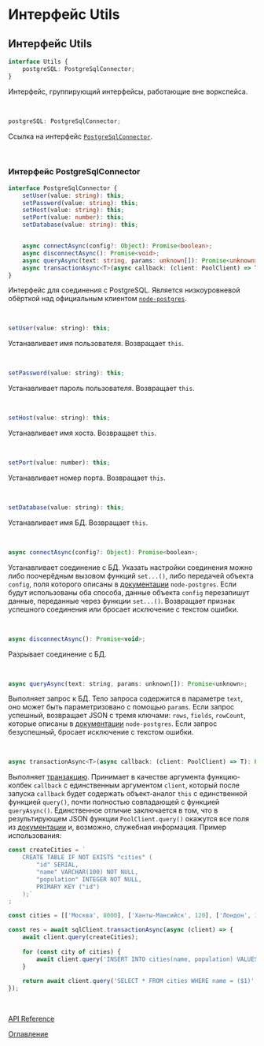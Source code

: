 # Интерфейс Utils

## Интерфейс Utils<a name="utils"></a>
```ts
interface Utils {
	postgreSQL: PostgreSqlConnector;
}
```
Интерфейс, группирующий интерфейсы, работающие вне воркспейса.

&nbsp;

```js
postgreSQL: PostgreSqlConnector;
```
Ссылка на интерфейс [`PostgreSqlConnector`](#postgre-sql-connector).

&nbsp;

### Интерфейс PostgreSqlConnector<a name="postgre-sql-connector"></a>
```ts
interface PostgreSqlConnector {
	setUser(value: string): this;
	setPassword(value: string): this;
	setHost(value: string): this;
	setPort(value: number): this;
	setDatabase(value: string): this;


	async connectAsync(config?: Object): Promise<boolean>;
	async disconnectAsync(): Promise<void>;
	async queryAsync(text: string, params: unknown[]): Promise<unknown>;
	async transactionAsync<T>(async callback: (client: PoolClient) => T): Promise<T | null>;
}
```
Интерфейс для соединения с PostgreSQL. Является низкоуровневой обёрткой над официальным клиентом [`node-postgres`](https://node-postgres.com/).

&nbsp;

```js
setUser(value: string): this;
```
Устанавливает имя пользователя. Возвращает `this`.

&nbsp;

```js
setPassword(value: string): this;
```
Устанавливает пароль пользователя. Возвращает `this`.

&nbsp;

```js
setHost(value: string): this;
```
Устанавливает имя хоста. Возвращает `this`.

&nbsp;

```js
setPort(value: number): this;
```
Устанавливает номер порта. Возвращает `this`.

&nbsp;

```js
setDatabase(value: string): this;
```
Устанавливает имя БД. Возвращает `this`.

&nbsp;

```js
async connectAsync(config?: Object): Promise<boolean>;
```
Устанавливает соединение с БД. Указать настройки соединения можно либо поочерёдным вызовом функций `set...()`, либо передачей объекта `config`, поля которого описаны в [документации](https://node-postgres.com/apis/client) `node-postgres`. Если будут использованы оба способа, данные объекта `config` перезапишут данные, переданные через функции `set...()`. Возвращает признак успешного соединения или бросает исключение с текстом ошибки.

&nbsp;

```js
async disconnectAsync(): Promise<void>;
```
Разрывает соединение с БД.

&nbsp;

```js
async queryAsync(text: string, params: unknown[]): Promise<unknown>;
```
Выполняет запрос к БД. Тело запроса содержится в параметре `text`, оно может быть параметризовано с помощью `params`. Если запрос успешный, возвращает JSON с тремя ключами: `rows`, `fields`, `rowCount`, которые описаны в [документации](https://node-postgres.com/apis/result) `node-postgres`. Если запрос безуспешный, бросает исключение с текстом ошибки.

&nbsp;

```js
async transactionAsync<T>(async callback: (client: PoolClient) => T): Promise<T | null>;
```
Выполняет [транзакцию](https://habr.com/ru/articles/537594/). Принимает в качестве аргумента функцию-колбек `callback` с единственным аргументом `client`, который после запуска `callback` будет содержать объект-аналог `this` с единственной функцией `query()`, почти полностью совпадающей с функцией `queryAsync()`. Единственное отличие заключается в том, что в результирующем JSON функции `PoolClient.query()` окажутся все поля из [документации](https://node-postgres.com/apis/result) и, возможно, служебная информация. Пример использования:

```js
const createCities = `
	CREATE TABLE IF NOT EXISTS "cities" (
		"id" SERIAL,
		"name" VARCHAR(100) NOT NULL,
		"population" INTEGER NOT NULL,
		PRIMARY KEY ("id")
	);`
;

const cities = [['Москва', 8000], ['Ханты-Мансийск', 120], ['Лондон', 10000], ['Выдропужск', 1]];

const res = await sqlClient.transactionAsync(async (client) => {
	await client.query(createCities);
	
	for (const city of cities) {
		await client.query('INSERT INTO cities(name, population) VALUES ($1, $2)', city);
	}
	
	return await client.query('SELECT * FROM cities WHERE name = ($1)', [cities[2][0]]);
});
```

&nbsp;

[API Reference](API.md)

[Оглавление](../README.md)
